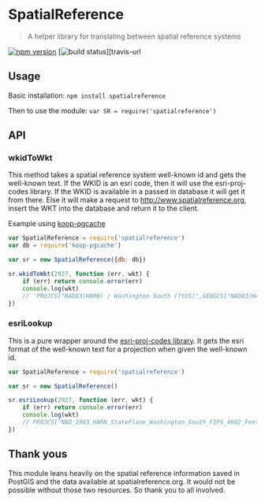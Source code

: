 # SpatialReference
> A helper library for translating between spatial reference systems

[![npm version][npm-img]][npm-url]
[![build status][travis-img]][travis-url

[npm-img]: https://img.shields.io/npm/v/spatialreference.svg?style=flat-square
[npm-url]: https://www.npmjs.com/package/spatialreference
[travis-img]: https://img.shields.io/travis/koopjs/spatialreference/master.svg?style=flat-square
[travis-url]: https://travis-ci.org/koopjs/spatialreference

## Usage

Basic installation: `npm install spatialreference`

Then to use the module: `var SR = require('spatialreference')`

## API

### wkidToWkt
This method takes a spatial reference system well-known id and gets the well-known text. If the WKID is an esri code, then it will use the esri-proj-codes library. If the WKID is available in a passed in database it will get it from there. Else it will make a request to http://www.spatialreference.org, insert the WKT into the database and return it to the client. 

Example using [koop-pgcache](https://github.com/koopjs/koop-pgcache)
``` javascript
var SpatialReference = require('spatialreference')
var db = require('koop-pgcache')

var sr = new SpatialReference({db: db})

sr.wkidToWkt(2927, function (err, wkt) {
	if (err) return console.error(err)
	console.log(wkt) 
	// 'PROJCS["NAD83(HARN) / Washington South (ftUS)",GEOGCS["NAD83(HARN)",DATUM["NAD83_High_Accuracy_Regional_Network",SPHEROID["GRS 1980",6378137,298.257222101,AUTHORITY["EPSG","7019"]],TOWGS84[0,0,0,0,0,0,0],AUTHORITY["EPSG","6152"]],PRIMEM["Greenwich",0,AUTHORITY["EPSG","8901"]],UNIT["degree",0.0174532925199433,AUTHORITY["EPSG","9122"]],AUTHORITY["EPSG","4152"]],UNIT["US survey foot",0.3048006096012192,AUTHORITY["EPSG","9003"]],PROJECTION["Lambert_Conformal_Conic_2SP"],PARAMETER["standard_parallel_1",47.33333333333334],PARAMETER["standard_parallel_2",45.83333333333334],PARAMETER["latitude_of_origin",45.33333333333334],PARAMETER["central_meridian",-120.5],PARAMETER["false_easting",1640416.667],PARAMETER["false_northing",0],AUTHORITY["EPSG","2927"],AXIS["X",EAST],AXIS["Y",NORTH]]'
})
```

### esriLookup
This is a pure wrapper around the [esri-proj-codes library](https://github.com/esri/esri-proj-codes). It gets the esri format of the well-known text for a projection when given the well-known id.

```javascript
var SpatialReference = require('spatialreference')

var sr = new SpatialReference()

sr.esriLookup(2927, function (err, wkt) {
	if (err) return console.error(err)
	console.log(wkt) 
	// PROJCS["NAD_1983_HARN_StatePlane_Washington_South_FIPS_4602_Feet",GEOGCS["GCS_North_American_1983_HARN",DATUM["D_North_American_1983_HARN",SPHEROID["GRS_1980",6378137.0,298.257222101]],PRIMEM["Greenwich",0.0],UNIT["Degree",0.0174532925199433]],PROJECTION["Lambert_Conformal_Conic"],PARAMETER["False_Easting",1640416.666666667],PARAMETER["False_Northing",0.0],PARAMETER["Central_Meridian",-120.5],PARAMETER["Standard_Parallel_1",45.83333333333334],PARAMETER["Standard_Parallel_2",47.33333333333334],PARAMETER["Latitude_Of_Origin",45.33333333333334],UNIT["Foot_US",0.3048006096012192]]
})
```

## Thank yous
This module leans heavily on the spatial reference information saved in PostGIS and the data available at spatialreference.org. It would not be possible without those two resources. So thank you to all involved.
